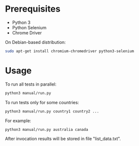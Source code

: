 # Prerequisites
- Python 3
- Python Selenium
- Chrome Driver

On Debian-based distribution:
```bash
sudo apt-get install chromium-chromedriver python3-selenium
```

# Usage
To run all tests in parallel:
```bash
python3 manual/run.py
```
To run tests only for some countries:
```bash
python3 manual/run.py country1 country2 ...
```
For example:
```bash
python3 manual/run.py australia canada
```

After invocation results will be stored in file "list\_data.txt".
